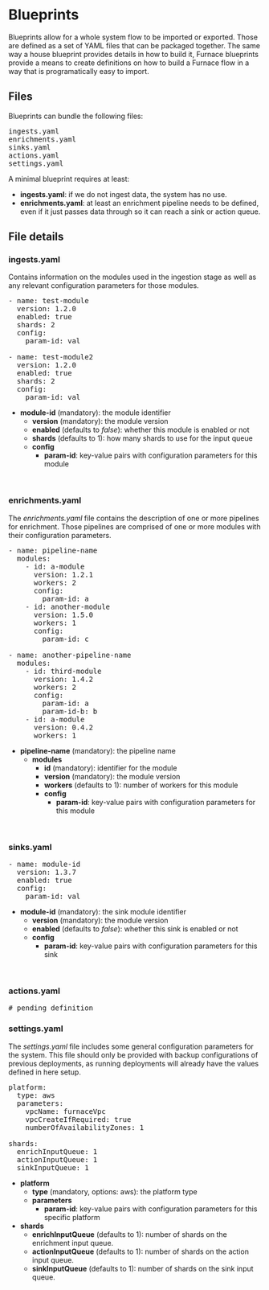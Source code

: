 # Blueprints

Blueprints allow for a whole system flow to be imported or exported. Those are defined as a set of YAML files that can be packaged together. The same way a house blueprint provides details in how to build it, Furnace blueprints provide a means to create definitions on how to build a Furnace flow in a way that is programatically easy to import.

## Files

Blueprints can bundle the following files:

<pre>
ingests.yaml
enrichments.yaml
sinks.yaml
actions.yaml
settings.yaml
</pre>

A minimal blueprint requires at least:
- **ingests.yaml**: if we do not ingest data, the system has no use.
- **enrichments.yaml**: at least an enrichment pipeline needs to be defined, even if it just passes data through so it can reach a sink or action queue.

## File details

### ingests.yaml

Contains information on the modules used in the ingestion stage as well as any relevant configuration parameters for those modules.

<pre>
- name: test-module
  version: 1.2.0
  enabled: true
  shards: 2
  config:
    param-id: val

- name: test-module2
  version: 1.2.0
  enabled: true
  shards: 2
  config:
    param-id: val
</pre>

- **module-id** (mandatory): the module identifier
  - **version** (mandatory): the module version
  - **enabled** (defaults to *false*): whether this module is enabled or not
  - **shards** (defaults to 1): how many shards to use for the input queue
  - **config**
    - **param-id**: key-value pairs with configuration parameters for this module

<br/>

### enrichments.yaml

The *enrichments.yaml* file contains the description of one or more pipelines for enrichment. Those pipelines are comprised of one or more modules with their configuration parameters.

<pre>
- name: pipeline-name
  modules:
    - id: a-module
      version: 1.2.1
      workers: 2
      config:
        param-id: a
    - id: another-module
      version: 1.5.0
      workers: 1
      config:
        param-id: c

- name: another-pipeline-name
  modules:
    - id: third-module
      version: 1.4.2
      workers: 2
      config:
        param-id: a
        param-id-b: b
    - id: a-module
      version: 0.4.2
      workers: 1
</pre>

- **pipeline-name** (mandatory): the pipeline name
  - **modules**
    - **id** (mandatory): identifier for the module
    - **version** (mandatory): the module version
    - **workers** (defaults to 1): number of workers for this module
    - **config**
      - **param-id**: key-value pairs with configuration parameters for this module

<br/>

### sinks.yaml

<pre>
- name: module-id
  version: 1.3.7
  enabled: true
  config:
    param-id: val
</pre>

- **module-id** (mandatory): the sink module identifier
  - **version** (mandatory): the module version
  - **enabled** (defaults to *false*): whether this sink is enabled or not
  - **config**
    - **param-id**: key-value pairs with configuration parameters for this sink

<br/>

### actions.yaml

<pre>
# pending definition
</pre>

### settings.yaml

The *settings.yaml* file includes some general configuration parameters for the system. This file should only be provided with backup configurations of previous deployments, as running deployments will already have the values defined in here setup.

<pre>
platform:
  type: aws
  parameters:
    vpcName: furnaceVpc
    vpcCreateIfRequired: true
    numberOfAvailabilityZones: 1

shards:
  enrichInputQueue: 1
  actionInputQueue: 1
  sinkInputQueue: 1
</pre>

- **platform**
  - **type** (mandatory, options: aws): the platform type
  - **parameters**
    - **param-id**: key-value pairs with configuration parameters for this specific platform
- **shards**
  - **enrichInputQueue** (defaults to 1): number of shards on the enrichment input queue.
  - **actionInputQueue** (defaults to 1): number of shards on the action input queue.
  - **sinkInputQueue** (defaults to 1): number of shards on the sink input queue.
